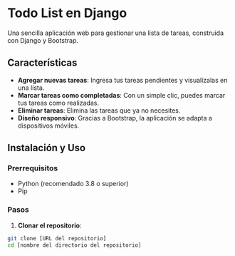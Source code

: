 # Todo List en Django

Una sencilla aplicación web para gestionar una lista de tareas, construida con Django y Bootstrap.

## Características

- **Agregar nuevas tareas**: Ingresa tus tareas pendientes y visualízalas en una lista.
- **Marcar tareas como completadas**: Con un simple clic, puedes marcar tus tareas como realizadas.
- **Eliminar tareas**: Elimina las tareas que ya no necesites.
- **Diseño responsivo**: Gracias a Bootstrap, la aplicación se adapta a dispositivos móviles.

## Instalación y Uso

### Prerrequisitos

- Python (recomendado 3.8 o superior)
- Pip

### Pasos

1. **Clonar el repositorio**:
```bash
git clone [URL del repositorio]
cd [nombre del directorio del repositorio]
